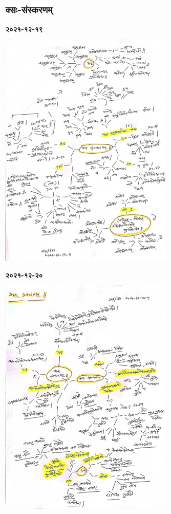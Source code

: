 # क्सः-संस्करणम्

## २०२१-१२-१९

![lp-क्सः-संस्करणम्-2021-12-19-3](lp-क्सः-संस्करणम्-2021-12-19-3.jpg)

## २०२१-१२-२०

![lp-क्सः-संस्करणम्-अङ्-संस्करणम्-2021-12-20-1](lp-क्सः-संस्करणम्-अङ्-संस्करणम्-2021-12-20-1.jpg)
